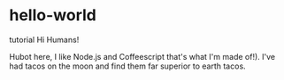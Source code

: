 # hello-world
tutorial
Hi Humans!

Hubot here, I like Node.js and Coffeescript that's what I'm made of!).
I've had tacos on the moon and find them far superior to earth tacos.
